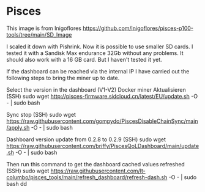 # Pisces
This image is from Inigoflores
https://github.com/inigoflores/pisces-p100-tools/tree/main/SD_Image

I scaled it down with Pishrink. Now it is possible to use smaller SD cards.
I tested it with a Sandisk Max endurance 32Gb without any problems. 
It should also work with a 16 GB card. But I haven't tested it yet.

If the dashboard can be reached via the internal IP 
I have carried out the following steps to bring the miner up to date.

Select the version in the dashboard (V1-V2)
Docker miner Aktualisieren (SSH)
sudo wget http://pisces-firmware.sidcloud.cn/latest/EU/update.sh -O - | sudo bash

Sync stop (SSH)
sudo wget https://raw.githubusercontent.com/gompydo/PiscesDisableChainSync/main/apply.sh -O - | sudo bash

Dashboard version update from 0.2.8 to 0.2.9 (SSH)
sudo wget https://raw.githubusercontent.com/briffy/PiscesQoLDashboard/main/update.sh -O - | sudo bash

Then run this command to get the dashboard cached values refreshed (SSH)
sudo wget https://raw.githubusercontent.com/lt-columbo/pisces_tools/main/refresh_dashboard/refresh-dash.sh -O - | sudo bash
dd
